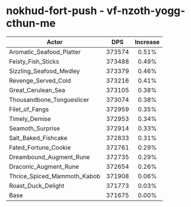 # nokhud-fort-push - vf-nzoth-yogg-cthun-me
| Actor | DPS | Increase |
|---|:---:|:---:|
|Aromatic_Seafood_Platter|373574|0.51%|
|Feisty_Fish_Sticks|373488|0.49%|
|Sizzling_Seafood_Medley|373379|0.46%|
|Revenge_Served_Cold|373216|0.41%|
|Great_Cerulean_Sea|373105|0.38%|
|Thousandbone_Tongueslicer|373074|0.38%|
|Filet_of_Fangs|372959|0.35%|
|Timely_Demise|372953|0.34%|
|Seamoth_Surprise|372914|0.33%|
|Salt_Baked_Fishcake|372833|0.31%|
|Fated_Fortune_Cookie|372761|0.29%|
|Dreambound_Augment_Rune|372735|0.29%|
|Draconic_Augment_Rune|372654|0.26%|
|Thrice_Spiced_Mammoth_Kabob|371908|0.06%|
|Roast_Duck_Delight|371773|0.03%|
|Base|371675|0.00%|
